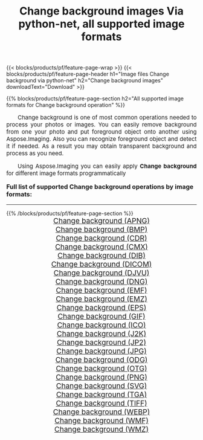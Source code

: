 ﻿---
title: Change background images Via python-net, all supported image formats 
weight: 3920
url: /ko/python-net/change-background/ 
lang: ko
langdirlevel: 2
locales: zh-hans,ja,it,ru,de,es,fr,nl,id,lt,pl,pt,vi,tr,ko,zh-hant,ar,hi,th,sv,cs,uk,he
description: Using Aspose.Imaging you can easily Change background images Via python-net
---

{{< blocks/products/pf/feature-page-wrap >}}
{{< blocks/products/pf/feature-page-header h1="Image files Change background via python-net" h2="Change background images" downloadText="Download" >}}


{{% blocks/products/pf/feature-page-section  h2="All supported image formats for Change background operation" %}}
<p align="justify" style="text-indent:2em;font-size:15px;">
Change background is one of most common operations needed to process your photos or images. You can easily remove background from one your photo and put foreground object onto another using Aspose.Imaging. Also you can recognize foreground object and detect it if needed. As a result you may obtain transparent background and process as you need.
</p>
<p align="justify" style="text-indent:2em;font-size:15px;">
Using Aspose.Imaging you can easily apply <b>Change background</b> for different image formats programmatically
</p>
<h3 style="margin-top:16px;">
Full list of supported Change background operations by image formats:
</h3>
<hr/>
{{% /blocks/products/pf/feature-page-section %}}
<div class="container-fluid productfamilypage bg-gray">
    <div class="convertypes bg-gray agp-content section">
        <div class="container">
		<div class="row other-converters" style="gap: 10px;font-size: 19px;text-align:center;">
		    <div class='col-md-3 other-converter remove-lp remove-rp'><a href="/imaging/ko/python-net/change-background/apng/" style="padding:15px;">Change background (APNG)</a></div><div class='col-md-3 other-converter remove-lp remove-rp'><a href="/imaging/ko/python-net/change-background/bmp/" style="padding:15px;">Change background (BMP)</a></div><div class='col-md-3 other-converter remove-lp remove-rp'><a href="/imaging/ko/python-net/change-background/cdr/" style="padding:15px;">Change background (CDR)</a></div><div class='col-md-3 other-converter remove-lp remove-rp'><a href="/imaging/ko/python-net/change-background/cmx/" style="padding:15px;">Change background (CMX)</a></div><div class='col-md-3 other-converter remove-lp remove-rp'><a href="/imaging/ko/python-net/change-background/dib/" style="padding:15px;">Change background (DIB)</a></div><div class='col-md-3 other-converter remove-lp remove-rp'><a href="/imaging/ko/python-net/change-background/dicom/" style="padding:15px;">Change background (DICOM)</a></div><div class='col-md-3 other-converter remove-lp remove-rp'><a href="/imaging/ko/python-net/change-background/djvu/" style="padding:15px;">Change background (DJVU)</a></div><div class='col-md-3 other-converter remove-lp remove-rp'><a href="/imaging/ko/python-net/change-background/dng/" style="padding:15px;">Change background (DNG)</a></div><div class='col-md-3 other-converter remove-lp remove-rp'><a href="/imaging/ko/python-net/change-background/emf/" style="padding:15px;">Change background (EMF)</a></div><div class='col-md-3 other-converter remove-lp remove-rp'><a href="/imaging/ko/python-net/change-background/emz/" style="padding:15px;">Change background (EMZ)</a></div><div class='col-md-3 other-converter remove-lp remove-rp'><a href="/imaging/ko/python-net/change-background/eps/" style="padding:15px;">Change background (EPS)</a></div><div class='col-md-3 other-converter remove-lp remove-rp'><a href="/imaging/ko/python-net/change-background/gif/" style="padding:15px;">Change background (GIF)</a></div><div class='col-md-3 other-converter remove-lp remove-rp'><a href="/imaging/ko/python-net/change-background/ico/" style="padding:15px;">Change background (ICO)</a></div><div class='col-md-3 other-converter remove-lp remove-rp'><a href="/imaging/ko/python-net/change-background/j2k/" style="padding:15px;">Change background (J2K)</a></div><div class='col-md-3 other-converter remove-lp remove-rp'><a href="/imaging/ko/python-net/change-background/jp2/" style="padding:15px;">Change background (JP2)</a></div><div class='col-md-3 other-converter remove-lp remove-rp'><a href="/imaging/ko/python-net/change-background/jpg/" style="padding:15px;">Change background (JPG)</a></div><div class='col-md-3 other-converter remove-lp remove-rp'><a href="/imaging/ko/python-net/change-background/odg/" style="padding:15px;">Change background (ODG)</a></div><div class='col-md-3 other-converter remove-lp remove-rp'><a href="/imaging/ko/python-net/change-background/otg/" style="padding:15px;">Change background (OTG)</a></div><div class='col-md-3 other-converter remove-lp remove-rp'><a href="/imaging/ko/python-net/change-background/png/" style="padding:15px;">Change background (PNG)</a></div><div class='col-md-3 other-converter remove-lp remove-rp'><a href="/imaging/ko/python-net/change-background/svg/" style="padding:15px;">Change background (SVG)</a></div><div class='col-md-3 other-converter remove-lp remove-rp'><a href="/imaging/ko/python-net/change-background/tga/" style="padding:15px;">Change background (TGA)</a></div><div class='col-md-3 other-converter remove-lp remove-rp'><a href="/imaging/ko/python-net/change-background/tiff/" style="padding:15px;">Change background (TIFF)</a></div><div class='col-md-3 other-converter remove-lp remove-rp'><a href="/imaging/ko/python-net/change-background/webp/" style="padding:15px;">Change background (WEBP)</a></div><div class='col-md-3 other-converter remove-lp remove-rp'><a href="/imaging/ko/python-net/change-background/wmf/" style="padding:15px;">Change background (WMF)</a></div><div class='col-md-3 other-converter remove-lp remove-rp'><a href="/imaging/ko/python-net/change-background/wmz/" style="padding:15px;">Change background (WMZ)</a></div>
                </div>
        </div>
    </div>
</div>
<br/>
